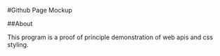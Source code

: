 #Github Page Mockup

##About

This program is a proof of principle demonstration of web apis and css styling.
